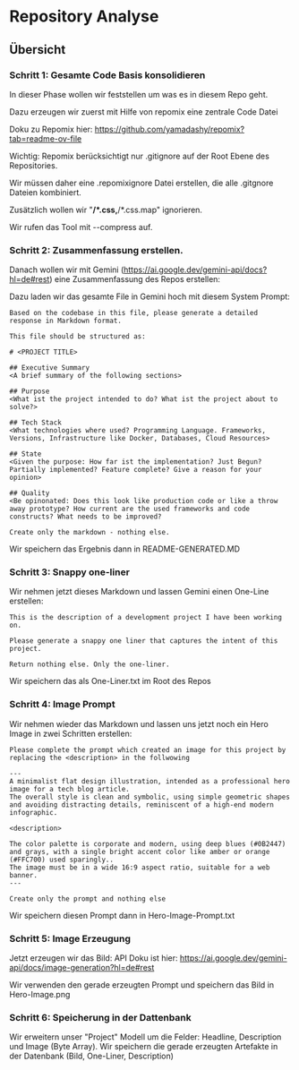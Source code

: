 # Repository Analyse

## Übersicht

### Schritt 1: Gesamte Code Basis konsolidieren

In dieser Phase wollen wir feststellen um was es in diesem Repo geht.

Dazu erzeugen wir zuerst mit Hilfe von repomix eine zentrale Code Datei

Doku zu Repomix hier: https://github.com/yamadashy/repomix?tab=readme-ov-file

Wichtig: Repomix berücksichtigt nur .gitignore auf der Root Ebene des Repositories. 

Wir müssen daher eine .repomixignore Datei erstellen, die alle .gitgnore Dateien kombiniert.

Zusätzlich wollen wir "**/*.css,**/*.css.map" ignorieren.

Wir rufen das Tool mit --compress auf.

### Schritt 2: Zusammenfassung erstellen.

Danach wollen wir mit Gemini (https://ai.google.dev/gemini-api/docs?hl=de#rest) eine Zusammenfassung des Repos erstellen:

Dazu laden wir das gesamte File in Gemini hoch mit diesem System Prompt:

```text
Based on the codebase in this file, please generate a detailed response in Markdown format.

This file should be structured as:

# <PROJECT TITLE>

## Executive Summary
<A brief summary of the following sections>

## Purpose
<What ist the project intended to do? What ist the project about to solve?>

## Tech Stack
<What technologies where used? Programming Language. Frameworks, Versions, Infrastructure like Docker, Databases, Cloud Resources>

## State
<Given the purpose: How far ist the implementation? Just Begun? Partially implemented? Feature complete? Give a reason for your opinion>

## Quality
<Be opinonated: Does this look like production code or like a throw away prototype? How current are the used frameworks and code constructs? What needs to be improved?

Create only the markdown - nothing else.
```

Wir speichern das Ergebnis dann in README-GENERATED.MD

### Schritt 3: Snappy one-liner

Wir nehmen jetzt dieses Markdown und lassen Gemini einen One-Line erstellen:

```text
This is the description of a development project I have been working on.

Please generate a snappy one liner that captures the intent of this project.

Return nothing else. Only the one-liner.

```

Wir speichern das als One-Liner.txt im Root des Repos

### Schritt 4: Image Prompt

Wir nehmen wieder das Markdown und lassen uns jetzt noch ein Hero Image in zwei Schritten erstellen:

```text
Please complete the prompt which created an image for this project by replacing the <description> in the follwowing

---
A minimalist flat design illustration, intended as a professional hero image for a tech blog article.
The overall style is clean and symbolic, using simple geometric shapes and avoiding distracting details, reminiscent of a high-end modern infographic.

<description>

The color palette is corporate and modern, using deep blues (#0B2447) and grays, with a single bright accent color like amber or orange (#FFC700) used sparingly..
The image must be in a wide 16:9 aspect ratio, suitable for a web banner.
---

Create only the prompt and nothing else
```

Wir speichern diesen Prompt dann in Hero-Image-Prompt.txt


### Schritt 5: Image Erzeugung

Jetzt erzeugen wir das Bild: API Doku ist hier: https://ai.google.dev/gemini-api/docs/image-generation?hl=de#rest

Wir verwenden den gerade erzeugten Prompt und speichern das Bild in Hero-Image.png

### Schritt 6: Speicherung in der Dattenbank

Wir erweitern unser "Project" Modell um die Felder: Headline, Description und Image (Byte Array).
Wir speichern die gerade erzeugten Artefakte in der Datenbank (Bild, One-Liner, Description)
